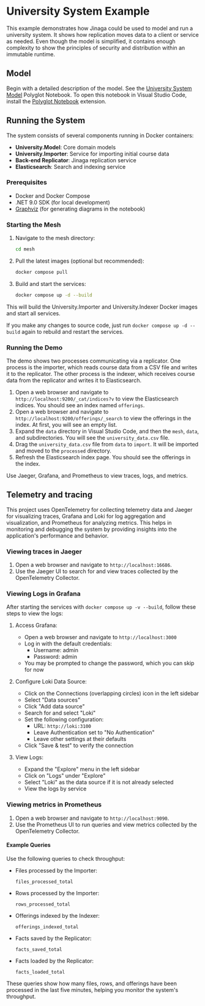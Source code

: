 # University System Example

This example demonstrates how Jinaga could be used to model and run a university system. It shows how replication moves data to a client or service as needed. Even though the model is simplified, it contains enough complexity to show the principles of security and distribution within an immutable runtime.

## Model

Begin with a detailed description of the model. See the [University System Model](./notebooks/UniversityModel.ipynb) Polyglot Notebook. To open this notebook in Visual Studio Code, install the [Polyglot Notebook](https://marketplace.visualstudio.com/items?itemName=ms-dotnettools.dotnet-interactive-vscode) extension.

## Running the System

The system consists of several components running in Docker containers:

- **University.Model**: Core domain models
- **University.Importer**: Service for importing initial course data
- **Back-end Replicator**: Jinaga replication service
- **Elasticsearch**: Search and indexing service

### Prerequisites

- Docker and Docker Compose
- .NET 9.0 SDK (for local development)
- [Graphviz](https://graphviz.org) (for generating diagrams in the notebook)

### Starting the Mesh

1. Navigate to the mesh directory:
   ```bash
   cd mesh
   ```

2. Pull the latest images (optional but recommended):
   ```bash
   docker compose pull
   ```

3. Build and start the services:
   ```bash
   docker compose up -d --build
   ```

This will build the University.Importer and University.Indexer Docker images and start all services.

If you make any changes to source code, just run `docker compose up -d --build` again to rebuild and restart the services.

### Running the Demo

The demo shows two processes communicating via a replicator. One process is the importer, which reads course data from a CSV file and writes it to the replicator. The other process is the indexer, which receives course data from the replicator and writes it to Elasticsearch.

1. Open a web browser and navigate to `http://localhost:9200/_cat/indices?v` to view the Elasticsearch indices. You should see an index named `offerings`.
2. Open a web browser and navigate to `http://localhost:9200/offerings/_search` to view the offerings in the index. At first, you will see an empty list.
3. Expand the `data` directory in Visual Studio Code, and then the `mesh`, `data`, and subdirectories. You will see the `university_data.csv` file.
4. Drag the `university_data.csv` file from `data` to `import`. It will be imported and moved to the `processed` directory.
5. Refresh the Elasticsearch index page. You should see the offerings in the index.

Use Jaeger, Grafana, and Prometheus to view traces, logs, and metrics.

## Telemetry and tracing

This project uses OpenTelemetry for collecting telemetry data and Jaeger for visualizing traces, Grafana and Loki for log aggregation and visualization, and Prometheus for analyzing metrics. This helps in monitoring and debugging the system by providing insights into the application's performance and behavior.

### Viewing traces in Jaeger

1. Open a web browser and navigate to `http://localhost:16686`.
2. Use the Jaeger UI to search for and view traces collected by the OpenTelemetry Collector.

### Viewing Logs in Grafana

After starting the services with `docker compose up -v --build`, follow these steps to view the logs:

1. Access Grafana:
   - Open a web browser and navigate to `http://localhost:3000`
   - Log in with the default credentials:
     * Username: admin
     * Password: admin
   - You may be prompted to change the password, which you can skip for now

2. Configure Loki Data Source:
   - Click on the Connections (overlapping circles) icon in the left sidebar
   - Select "Data sources"
   - Click "Add data source"
   - Search for and select "Loki"
   - Set the following configuration:
     * URL: `http://loki:3100`
     * Leave Authentication set to "No Authentication"
     * Leave other settings at their defaults
   - Click "Save & test" to verify the connection

3. View Logs:
   - Expand the "Explore" menu in the left sidebar
   - Click on "Logs" under "Explore"
   - Select "Loki" as the data source if it is not already selected
   - View the logs by service

### Viewing metrics in Prometheus

1. Open a web browser and navigate to `http://localhost:9090`.
2. Use the Prometheus UI to run queries and view metrics collected by the OpenTelemetry Collector.

#### Example Queries

Use the following queries to check throughput:
- Files processed by the Importer:
  ```prometheus
  files_processed_total
  ```
- Rows processed by the Importer:
  ```prometheus
  rows_processed_total
  ```
- Offerings indexed by the Indexer:
  ```prometheus
  offerings_indexed_total
  ```
- Facts saved by the Replicator:
  ```prometheus
  facts_saved_total
  ```
- Facts loaded by the Replicator:
  ```prometheus
  facts_loaded_total
  ```

These queries show how many files, rows, and offerings have been processed in the last five minutes, helping you monitor the system's throughput.
